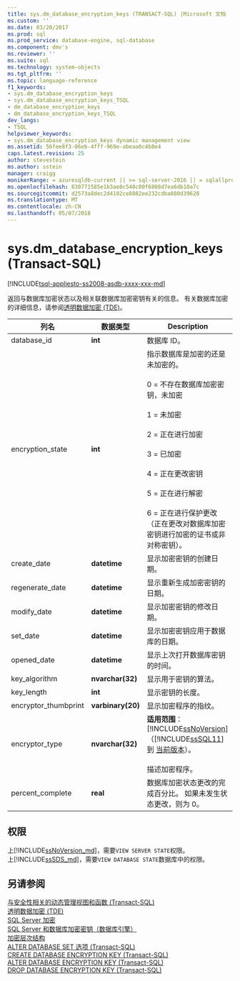 ```yaml
---
title: sys.dm_database_encryption_keys (TRANSACT-SQL) |Microsoft 文档
ms.custom: ''
ms.date: 03/20/2017
ms.prod: sql
ms.prod_service: database-engine, sql-database
ms.component: dmv's
ms.reviewer: ''
ms.suite: sql
ms.technology: system-objects
ms.tgt_pltfrm: ''
ms.topic: language-reference
f1_keywords:
- sys.dm_database_encryption_keys
- sys.dm_database_encryption_keys_TSQL
- dm_database_encryption_keys
- dm_database_encryption_keys_TSQL
dev_langs:
- TSQL
helpviewer_keywords:
- sys.dm_database_encryption_keys dynamic management view
ms.assetid: 56fee8f3-06eb-4fff-969e-abeaa0c4b8e4
caps.latest.revision: 25
author: stevestein
ms.author: sstein
manager: craigg
monikerRange: = azuresqldb-current || >= sql-server-2016 || = sqlallproducts-allversions
ms.openlocfilehash: 830771585e1b3ae8c540c00f6808d7ea6db10a7c
ms.sourcegitcommit: d2573a8dec2d4102ce8882ee232cdba080d39628
ms.translationtype: MT
ms.contentlocale: zh-CN
ms.lasthandoff: 05/07/2018
---
```

# <a name="sysdmdatabaseencryptionkeys-transact-sql"></a>sys.dm_database_encryption_keys (Transact-SQL)
[!INCLUDE[tsql-appliesto-ss2008-asdb-xxxx-xxx-md](../../includes/tsql-appliesto-ss2008-asdb-xxxx-xxx-md.md)]

  返回与数据库加密状态以及相关联数据库加密密钥有关的信息。 有关数据库加密的详细信息，请参阅[透明数据加密 (TDE)](../../relational-databases/security/encryption/transparent-data-encryption.md)。  
 
|列名|数据类型|Description|  
|-----------------|---------------|-----------------|  
|database_id|**int**|数据库 ID。|  
|encryption_state|**int**|指示数据库是加密的还是未加密的。<br /><br /> 0 = 不存在数据库加密密钥，未加密<br /><br /> 1 = 未加密<br /><br /> 2 = 正在进行加密<br /><br /> 3 = 已加密<br /><br /> 4 = 正在更改密钥<br /><br /> 5 = 正在进行解密<br /><br /> 6 = 正在进行保护更改（正在更改对数据库加密密钥进行加密的证书或非对称密钥）。|  
|create_date|**datetime**|显示加密密钥的创建日期。|  
|regenerate_date|**datetime**|显示重新生成加密密钥的日期。|  
|modify_date|**datetime**|显示加密密钥的修改日期。|  
|set_date|**datetime**|显示加密密钥应用于数据库的日期。|  
|opened_date|**datetime**|显示上次打开数据库密钥的时间。|  
|key_algorithm|**nvarchar(32)**|显示用于密钥的算法。|  
|key_length|**int**|显示密钥的长度。|  
|encryptor_thumbprint|**varbinary(20)**|显示加密程序的指纹。|  
|encryptor_type|**nvarchar(32)**|**适用范围**： [!INCLUDE[ssNoVersion](../../includes/ssnoversion-md.md)] （[!INCLUDE[ssSQL11](../../includes/sssql11-md.md)] 到 [当前版本](http://go.microsoft.com/fwlink/p/?LinkId=299658)）。<br /><br /> 描述加密程序。|  
|percent_complete|**real**|数据库加密状态更改的完成百分比。 如果未发生状态更改，则为 0。|  
  
## <a name="permissions"></a>权限

上[!INCLUDE[ssNoVersion_md](../../includes/ssnoversion-md.md)]，需要`VIEW SERVER STATE`权限。   
上[!INCLUDE[ssSDS_md](../../includes/sssds-md.md)]，需要`VIEW DATABASE STATE`数据库中的权限。   

## <a name="see-also"></a>另请参阅  

 [与安全性相关的动态管理视图和函数 (Transact-SQL)](../../relational-databases/system-dynamic-management-views/security-related-dynamic-management-views-and-functions-transact-sql.md)   
 [透明数据加密 (TDE)](../../relational-databases/security/encryption/transparent-data-encryption.md)   
 [SQL Server 加密](../../relational-databases/security/encryption/sql-server-encryption.md)   
 [SQL Server 和数据库加密密钥（数据库引擎）](../../relational-databases/security/encryption/sql-server-and-database-encryption-keys-database-engine.md)   
 [加密层次结构](../../relational-databases/security/encryption/encryption-hierarchy.md)   
 [ALTER DATABASE SET 选项 (Transact-SQL)](../../t-sql/statements/alter-database-transact-sql-set-options.md)   
 [CREATE DATABASE ENCRYPTION KEY (Transact-SQL)](../../t-sql/statements/create-database-encryption-key-transact-sql.md)   
 [ALTER DATABASE ENCRYPTION KEY (Transact-SQL)](../../t-sql/statements/alter-database-encryption-key-transact-sql.md)   
 [DROP DATABASE ENCRYPTION KEY (Transact-SQL)](../../t-sql/statements/drop-database-encryption-key-transact-sql.md)  
  
  
